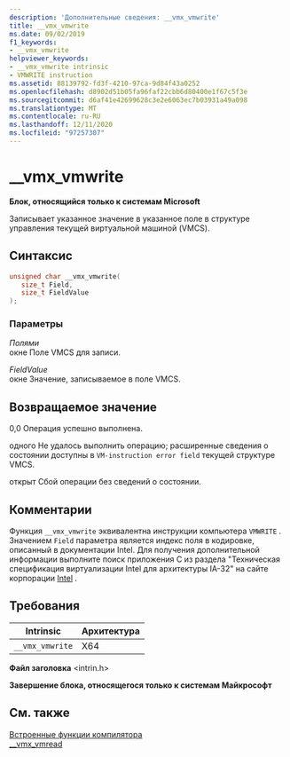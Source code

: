 ```yaml
---
description: 'Дополнительные сведения: __vmx_vmwrite'
title: __vmx_vmwrite
ms.date: 09/02/2019
f1_keywords:
- __vmx_vmwrite
helpviewer_keywords:
- __vmx_vmwrite intrinsic
- VMWRITE instruction
ms.assetid: 88139792-fd3f-4210-97ca-9d84f43a0252
ms.openlocfilehash: d8902d51b05fa96faf22cbb6d80400e1f67c5f3e
ms.sourcegitcommit: d6af41e42699628c3e2e6063ec7b03931a49a098
ms.translationtype: MT
ms.contentlocale: ru-RU
ms.lasthandoff: 12/11/2020
ms.locfileid: "97257307"
---
```

# <a name="__vmx_vmwrite"></a>__vmx_vmwrite

**Блок, относящийся только к системам Microsoft**

Записывает указанное значение в указанное поле в структуре управления текущей виртуальной машиной (VMCS).

## <a name="syntax"></a>Синтаксис

```C
unsigned char __vmx_vmwrite(
   size_t Field,
   size_t FieldValue
);
```

### <a name="parameters"></a>Параметры

*Полями*\
окне Поле VMCS для записи.

*FieldValue*\
окне Значение, записываемое в поле VMCS.

## <a name="return-value"></a>Возвращаемое значение

0,0
Операция успешно выполнена.

одного
Не удалось выполнить операцию; расширенные сведения о состоянии доступны в `VM-instruction error field` текущей структуре VMCS.

открыт
Сбой операции без сведений о состоянии.

## <a name="remarks"></a>Комментарии

Функция `__vmx_vmwrite` эквивалентна инструкции компьютера `VMWRITE` . Значением `Field` параметра является индекс поля в кодировке, описанный в документации Intel. Для получения дополнительной информации выполните поиск приложения C из раздела "Техническая спецификация виртуализации Intel для архитектуры IA-32" на сайте корпорации [Intel](https://software.intel.com/articles/intel-sdm) .

## <a name="requirements"></a>Требования

|Intrinsic|Архитектура|
|---------------|------------------|
|`__vmx_vmwrite`|X64|

**Файл заголовка** \<intrin.h>

**Завершение блока, относящегося только к системам Майкрософт**

## <a name="see-also"></a>См. также

[Встроенные функции компилятора](../intrinsics/compiler-intrinsics.md)\
[__vmx_vmread](../intrinsics/vmx-vmread.md)
